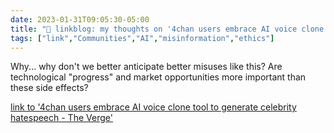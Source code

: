 ---date: 2023-01-31T09:05:30-05:00title: "🔗 linkblog: my thoughts on '4chan users embrace AI voice clone tool to generate celebrity hatespeech - The Verge'"tags: ["link","Communities","AI","misinformation","ethics"]---Why... why don't we better anticipate better misuses like this? Are technological "progress" and market opportunities more important than these side effects?   [link to '4chan users embrace AI voice clone tool to generate celebrity hatespeech - The Verge'](https://www.theverge.com/2023/1/31/23579289/ai-voice-clone-deepfake-abuse-4chan-elevenlabs)